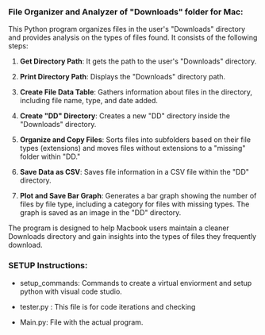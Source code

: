 ### File Organizer and Analyzer of "Downloads" folder for Mac:

This Python program organizes files in the user's "Downloads" directory and provides analysis on the types of files found. It consists of the following steps:

1. **Get Directory Path**: It gets the path to the user's "Downloads" directory.

2. **Print Directory Path**: Displays the "Downloads" directory path.

3. **Create File Data Table**: Gathers information about files in the directory, including file name, type, and date added.

4. **Create "DD" Directory**: Creates a new "DD" directory inside the "Downloads" directory.

5. **Organize and Copy Files**: Sorts files into subfolders based on their file types (extensions) and moves files without extensions to a "missing" folder within "DD."

6. **Save Data as CSV**: Saves file information in a CSV file within the "DD" directory.

7. **Plot and Save Bar Graph**: Generates a bar graph showing the number of files by file type, including a category for files with missing types. The graph is saved as an image in the "DD" directory.

The program is designed to help Macbook users maintain a cleaner Downloads directory and gain insights into the types of files they frequently download.


### SETUP Instructions:

- setup_commands: Commands to create a virtual enviorment and setup python with visual code studio. 

- tester.py : This file is for code iterations and checking 

- Main.py: File with the actual program.



